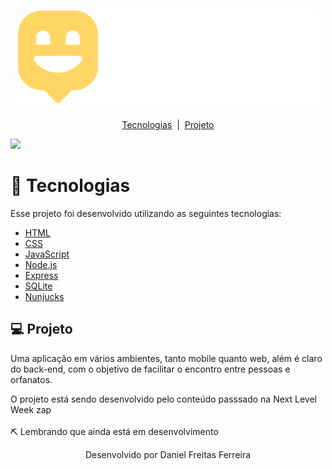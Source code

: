 <h1 align="center">
  <img src="public/images/logo.svg">
</h1>

<p align="center">
  <a href="#tecnologias">Tecnologias</a>&nbsp;&nbsp;|&nbsp;
  <a href="#tecnologias">Projeto</a>
</p>

<p>
  <img src="public/images/geral.gif">
</p>

# 🚀 Tecnologias

Esse projeto foi desenvolvido utilizando as seguintes tecnologias:

- [HTML](https://developer.mozilla.org/pt-BR/docs/Web/HTML)
- [CSS](https://developer.mozilla.org/pt-BR/docs/Web/CSS)
- [JavaScript](https://developer.mozilla.org/pt-BR/docs/Web/JavaScript)
- [Node.js](https://nodejs.org/en/)
- [Express](https://expressjs.com/pt-br/)
- [SQLite](https://www.sqlite.org/index.html)
- [Nunjucks](https://www.npmjs.com/package/nunjucks)

## 💻 Projeto

Uma aplicação em vários ambientes, tanto mobile quanto web, além é claro do back-end, com o objetivo de facilitar o encontro entre pessoas e orfanatos.

O projeto está sendo desenvolvido pelo conteúdo passsado na Next Level Week
zap 
<br><br>
⛏ Lembrando que ainda está em desenvolvimento


<p align="center">Desenvolvido por Daniel Freitas Ferreira</p>